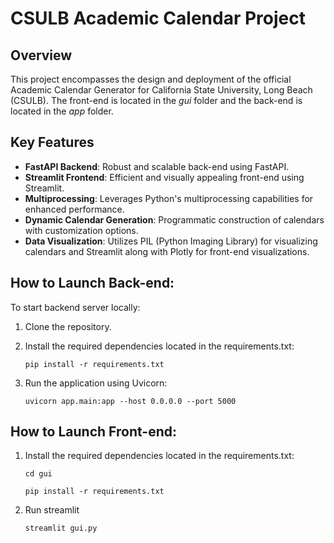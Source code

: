 # CSULB Academic Calendar Project

## Overview
This project encompasses the design and deployment of the official Academic Calendar Generator for California State University, Long Beach (CSULB). The front-end is located in the *gui* folder and the back-end is located in the *app* folder.

## Key Features
- **FastAPI Backend**: Robust and scalable back-end using FastAPI.
- **Streamlit Frontend**: Efficient and visually appealing front-end using Streamlit.
- **Multiprocessing**: Leverages Python's multiprocessing capabilities for enhanced performance.
- **Dynamic Calendar Generation**: Programmatic construction of calendars with customization options.
- **Data Visualization**: Utilizes PIL (Python Imaging Library) for visualizing calendars and Streamlit along with Plotly for front-end visualizations.


## How to Launch Back-end:
To start backend server locally:
1. Clone the repository.
2. Install the required dependencies located in the requirements.txt: 
    
    `pip install -r requirements.txt`

3. Run the application using Uvicorn:
    
    `uvicorn app.main:app --host 0.0.0.0 --port 5000`

## How to Launch Front-end:

1. Install the required dependencies located in the requirements.txt: 
    
    `cd gui`

    `pip install -r requirements.txt`

2. Run streamlit

    `streamlit gui.py`
